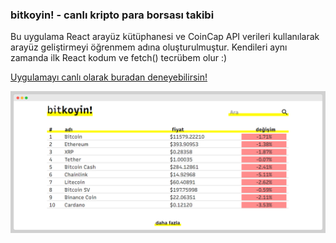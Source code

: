 ### bitkoyin! - canlı kripto para borsası takibi

Bu uygulama React arayüz kütüphanesi ve CoinCap API verileri kullanılarak arayüz geliştirmeyi öğrenmem adına oluşturulmuştur. Kendileri aynı zamanda ilk React kodum ve fetch() tecrübem olur :)


[Uygulamayı canlı olarak buradan deneyebilirsin!](https://abidinkumas.com/calismalar/react-bitkoyin)


![react-bitkoyin](https://raw.githubusercontent.com/abidinkofficial/react-bitkoyin/master/react-bitkoyin-2.png "bitkoyin!")